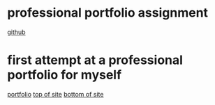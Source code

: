 # professional portfolio assignment 
[github](https://github.com/Nparson88/portfolio)
# first attempt at a professional portfolio for myself 
[portfolio](file:///E:/Today/portfolio/Develop/index.html)
[top of site](./2021-03-08.png)
[bottom of site](./2021-03-08%20(1).png)
